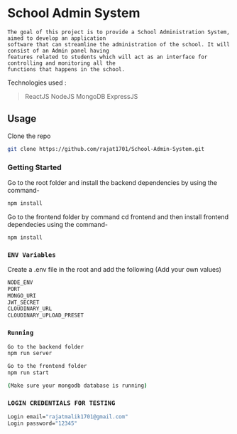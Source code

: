 # School Admin System

```
The goal of this project is to provide a School Administration System, aimed to develop an application
software that can streamline the administration of the school. It will consist of an Admin panel having
features related to students which will act as an interface for controlling and monitoring all the
functions that happens in the school.
```

Technologies used :

> ReactJS
> NodeJS
> MongoDB
> ExpressJS

## Usage

Clone the repo

```bash
git clone https://github.com/rajat1701/School-Admin-System.git
```

### Getting Started

Go to the root folder and install the backend dependencies by using the command-

```bash
npm install
```

Go to the frontend folder by command cd frontend and then install frontend dependecies using the command-

```bash
npm install
```

### `ENV Variables`

Create a .env file in the root and add the following (Add your own values)

```bash
NODE_ENV
PORT
MONGO_URI
JWT_SECRET
CLOUDINARY_URL
CLOUDINARY_UPLOAD_PRESET
```

### `Running`

```bash
Go to the backend folder
npm run server

Go to the frontend folder
npm run start

(Make sure your mongodb database is running)
```

### `LOGIN CREDENTIALS FOR TESTING`

```bash
Login email="rajatmalik1701@gmail.com"
Login password="12345"
```
